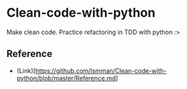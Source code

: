 # Clean-code-with-python
Make clean code. Practice refactoring in TDD with python :>


## Reference

- (Link)[https://github.com/lsmman/Clean-code-with-python/blob/master/Reference.md]